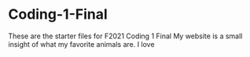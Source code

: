# Coding-1-Final
 These are the starter files for F2021 Coding 1 Final
My website is a small insight of what my favorite animals are. I love 